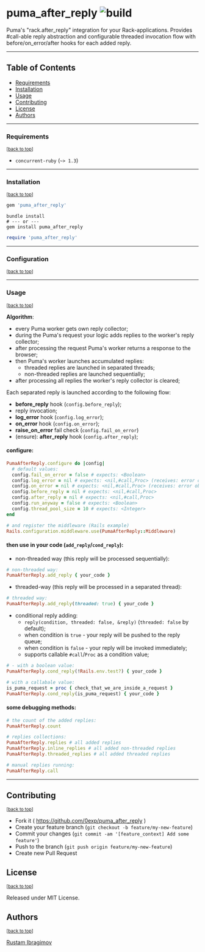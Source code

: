 # puma_after_reply ![build](https://github.com/0exp/puma_after_reply/actions/workflows/build.yml/badge.svg??branch=master)

Puma's "rack.after_reply" integration for your Rack-applications. Provides #call-able reply
abstraction and configurable threaded invocation flow with before/on_error/after hooks for each added reply.

---

## Table of Contents

- [Requirements](#requirements)
- [Installation](#installation)
- [Usage](#usage)
- [Contributing](#contributing)
- [License](#license)
- [Authors](#authors)

---

### Requirements

<sup>\[[back to top](#table-of-contents)\]</sup>

- `concurrent-ruby` (`~> 1.3`)

---

### Installation

<sup>\[[back to top](#table-of-contents)\]</sup>


```ruby
gem 'puma_after_reply'
```

```shell
bundle install
# --- or ---
gem install puma_after_reply
```

```ruby
require 'puma_after_reply'
```

---

### Configuration

<sup>\[[back to top](#table-of-contents)\]</sup>

---

### Usage

<sup>\[[back to top](#table-of-contents)\]</sup>

**Algorithm**:
- every Puma worker gets own reply collector;
- during the Puma's request your logic adds replies to the worker's reply collector;
- after processing the request Puma's worker returns a response to the browser;
- then Puma's worker launches accumulated replies:
  - threaded replies are launched in separated threads;
  - non-threaded replies are launched sequentially;
- after processing all replies the worker's reply collector is cleared;

Each separated reply is launched according to the following flow:
- **before_reply** hook (`config.before_reply`);
- reply invocation;
- **log_error** hook (`config.log_error`);
- **on_error** hook (`config.on_error`);
- **raise_on_error** fail check (`config.fail_on_error`)
- (ensure): **after_reply** hook (`config.after_reply`);

#### configure:

```ruby
PumaAfterReply.configure do |config|
  # default values:
  config.fail_on_error = false # expects: <Boolean>
  config.log_error = nil # expects: <nil,#call,Proc> (receives: error object)
  config.on_error = nil # expects: <nil,#call,Proc> (receives: error object)
  config.before_reply = nil # expects: <nil,#call,Proc>
  config.after_reply = nil # expects: <nil,#call,Proc>
  config.run_anyway = false # expects: <Boolean>
  config.thread_pool_size = 10 # expects: <Integer>
end
```

```ruby
# and register the middleware (Rails example)
Rails.configuration.middleware.use(PumaAfterReply::Middleware)
```

#### then use in your code (`add_reply`/`cond_reply`):

- non-threaded way (this reply will be processed sequentially):

```ruby
# non-threaded way:
PumaAfterReply.add_reply { your_code }
```

- threaded-way (this reply will be processed in a separated thread):

```ruby
# threaded way:
PumaAfterReply.add_reply(threaded: true) { your_code }
```

- conditional reply adding:
  - `reply(condition, threaded: false, &reply)` (`threaded: false` by default);
  - when condition is `true` - your reply will be pushed to the reply queue;
  - when condition is `false` - your reply will be invoked immediately;
  - supports callable `#call`/`Proc` as a condition value;

```ruby
# - with a boolean value:
PumaAfterReply.cond_reply(!Rails.env.test?) { your_code }
```

```ruby
# with a callabale value:
is_puma_request = proc { check_that_we_are_inside_a_request }
PumaAfterReply.cond_reply(is_puma_request) { your_code }
```

#### some debugging methods:

```ruby
# the count of the added replies:
PumaAfterReply.count
```

```ruby
# replies collections:
PumaAfterReply.replies # all added replies
PumaAfterReply.inline_replies # all added non-threaded replies
PumaAfterReply.threaded_replies # all added threaded replies
```

```ruby
# manual replies running:
PumaAfterReply.call
```

---

## Contributing

<sup>\[[back to top](#table-of-contents)\]</sup>

- Fork it ( https://github.com/0exp/puma_after_reply )
- Create your feature branch (`git checkout -b feature/my-new-feature`)
- Commit your changes (`git commit -am '[feature_context] Add some feature'`)
- Push to the branch (`git push origin feature/my-new-feature`)
- Create new Pull Request

## License

<sup>\[[back to top](#table-of-contents)\]</sup>

Released under MIT License.

## Authors

<sup>\[[back to top](#table-of-contents)\]</sup>

[Rustam Ibragimov](https://github.com/0exp)
